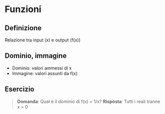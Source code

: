 # Funzioni

## Definizione
Relazione tra input (x) e output (f(x))

## Dominio, immagine
- Dominio: valori ammessi di x
- Immagine: valori assunti da f(x)

## Esercizio
> **Domanda**: Qual è il dominio di f(x) = 1/x?
> **Risposta**: Tutti i reali tranne x = 0
